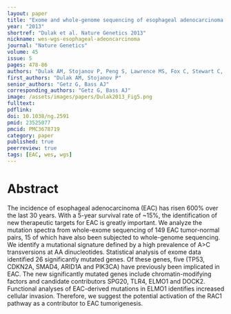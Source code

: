 ```yaml
---
layout: paper
title: "Exome and whole-genome sequencing of esophageal adenocarcinoma identifies recurrent driver events and mutational complexity"
year: "2013"
shortref: "Dulak et al. Nature Genetics 2013"
nickname: wes-wgs-esophageal-adeoncarcinoma
journal: "Nature Genetics"
volume: 45
issue: 5
pages: 478-86
authors: "Dulak AM, Stojanov P, Peng S, Lawrence MS, Fox C, Stewart C, Bandla S, Imamura Y, Schumacher SE, Shefler E, McKenna A, Carter SL, Cibulskis K, Sivachenko A, Saksena G, Voet D, Ramos AH, Auclair D, Thompson K, Sougnez C, Onofrio RC, Guiducci C, Beroukhim R, Zhou Z, Lin L, Lin J, Reddy R, Chang A, Landrenau R, Pennathur A, Ogino S, Luketich JD, Golub TR, Gabriel SB, Lander ES, Beer DG, Godfrey TE, Getz G, Bass AJ"
first_authors: "Dulak AM, Stojanov P"
senior_authors: "Getz G, Bass AJ"
corresponding_authors: "Getz G, Bass AJ"
image: /assets/images/papers/Dulak2013_Fig5.png
fulltext:
pdflink:
doi: 10.1038/ng.2591
pmid: 23525077
pmcid: PMC3678719
category: paper
published: true
peerreview: true
tags: [EAC, wes, wgs]
---
```


# Abstract

The incidence of esophageal adenocarcinoma (EAC) has risen 600% over the last 30 years. With a 5-year survival rate of ~15%, the identification of new therapeutic targets for EAC is greatly important. We analyze the mutation spectra from whole-exome sequencing of 149 EAC tumor-normal pairs, 15 of which have also been subjected to whole-genome sequencing. We identify a mutational signature defined by a high prevalence of A>C transversions at AA dinucleotides. Statistical analysis of exome data identified 26 significantly mutated genes. Of these genes, five (TP53, CDKN2A, SMAD4, ARID1A and PIK3CA) have previously been implicated in EAC. The new significantly mutated genes include chromatin-modifying factors and candidate contributors SPG20, TLR4, ELMO1 and DOCK2. Functional analyses of EAC-derived mutations in ELMO1 identifies increased cellular invasion. Therefore, we suggest the potential activation of the RAC1 pathway as a contributor to EAC tumorigenesis.

